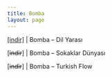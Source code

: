 ```yaml
---
title: Bomba
layout: page
---
```


<a href="https://cloud.mail.ru/public/b7acea8ce0f9/Bomba%20-%20Dil%20Yarasi%201997" target="_blank">[indir]</a> | Bomba &#8211; Dil Yarası

[<del>indir</del>] | Bomba &#8211; Sokaklar Dünyası

[<del>indir</del>] | Bomba &#8211; Turkish Flow